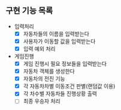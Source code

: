 ## 구현 기능 목록
- 입력처리
  - [x] 자동차들의 이름을 입력받는다
  - [x] 사용자가 이동할 값을 입력받는다
  - [x] 입력 예외 처리
- 게임진행
  - [x] 게임 진행시 필요 정보들을 입력받는다 
  - [x] 자동차 객체를 생성한다
  - [x] 자동차의 전진 기능
  - [x] 각 자동차차별 이동조건 판별(랜덤값 이용)
  - [x] 각 차수별 자동차들 진행상황 출력
  - [ ] 최종 우승자 처리